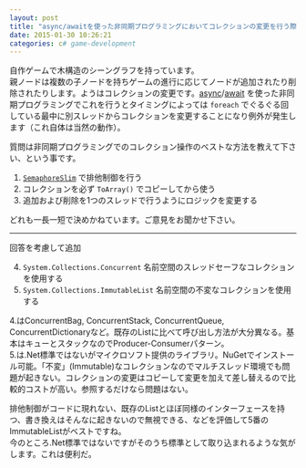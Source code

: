 ```yaml
---
layout: post
title: "async/awaitを使った非同期プログラミングにおいてコレクションの変更を行う際のベストプラクティスは"
date: 2015-01-30 10:26:21
categories: c# game-development
---
```

<p>自作ゲームで木構造のシーングラフを持っています。<br>
親ノードは複数の子ノードを持ちゲームの進行に応じてノードが追加されたり削除されたりします。ようはコレクションの変更です。<a href="https://msdn.microsoft.com/en-us/library/hh156513.aspx" rel="nofollow">async</a>/<a href="https://msdn.microsoft.com/en-us/library/hh156528.aspx" rel="nofollow">await</a> を使った非同期プログラミングでこれを行うとタイミングによっては <code>foreach</code> でぐるぐる回している最中に別スレッドからコレクションを変更することになり例外が発生します（これ自体は当然の動作）。</p>

<p>質問は非同期プログラミングでのコレクション操作のベストな方法を教えて下さい、という事です。</p>

<ol>
<li><a href="https://msdn.microsoft.com/en-us/library/system.threading.semaphoreslim%28v=vs.110%29.aspx" rel="nofollow"><code>SemaphoreSlim</code></a> で排他制御を行う</li>
<li>コレクションを必ず <code>ToArray()</code> でコピーしてから使う</li>
<li>追加および削除を1つのスレッドで行うようにロジックを変更する</li>
</ol>

<p>どれも一長一短で決めかねています。ご意見をお聞かせ下さい。</p>

<hr>

<p>回答を考慮して追加</p>

<ol start="4">
<li><code>System.Collections.Concurrent</code> 名前空間のスレッドセーフなコレクションを使用する</li>
<li><code>System.Collections.ImmutableList</code> 名前空間の不変なコレクションを使用する</li>
</ol>

<p>4.はConcurrentBag, ConcurrentStack, ConcurrentQueue, ConcurrentDictionaryなど。既存のListに比べて呼び出し方法が大分異なる。基本はキューとスタックなのでProducer-Consumerパターン。<br>
5.は.Net標準ではないがマイクロソフト提供のライブラリ。NuGetでインストール可能。「不変」(Immutable)なコレクションなのでマルチスレッド環境でも問題が起きない。コレクションの変更はコピーして変更を加えて差し替えるので比較的コストが高い。参照するだけなら問題はない。</p>

<p>排他制御がコードに現れない、既存のListとほぼ同様のインターフェースを持つ、書き換えはそんなに起きないので無視できる、などを評価して5番のImmutableListがベストですね。<br>
今のところ.Net標準ではないですがそのうち標準として取り込まれるような気がします。これは便利だ。</p>
